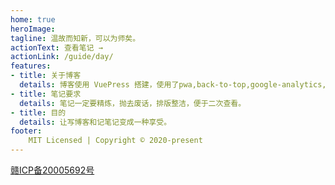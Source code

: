 ```yaml
---
home: true
heroImage: 
tagline: 温故而知新，可以为师矣。
actionText: 查看笔记 →
actionLink: /guide/day/
features:
- title: 关于博客
  details: 博客使用 VuePress 搭建，使用了pwa,back-to-top,google-analytics,vuepress-plugin-auto-sidebar,last-updated,medium-zoom插件，使用了Travis ci做持续集成。
- title: 笔记要求
  details: 笔记一定要精炼，抛去废话，排版整洁，便于二次查看。
- title: 目的
  details: 让写博客和记笔记变成一种享受。
footer: 
    MIT Licensed | Copyright © 2020-present
---
```

[赣ICP备20005692号](https://beian.miit.gov.cn) 
